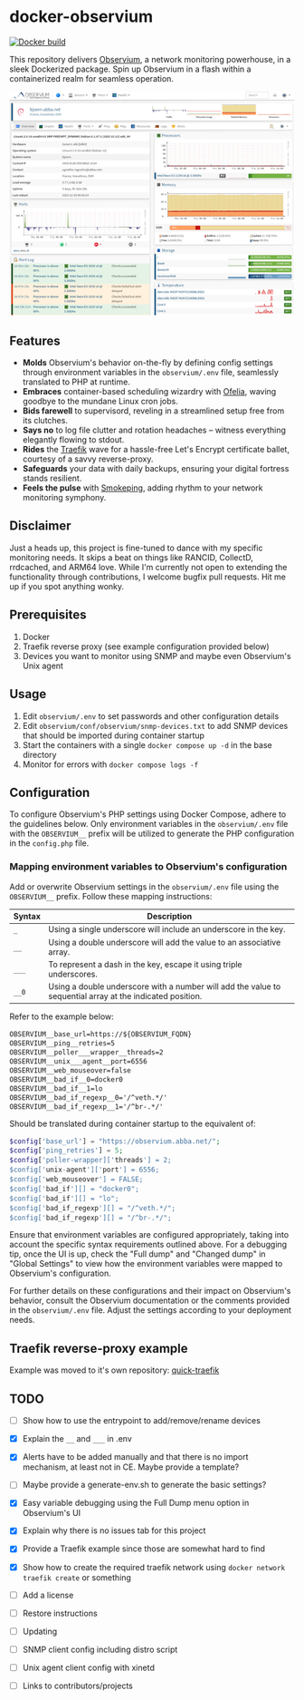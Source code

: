 # docker-observium

[![Docker build](https://github.com/trick77/docker-observium/actions/workflows/build-images.yml/badge.svg)](https://github.com/trick77/docker-observium/actions/workflows/build-images.yml)

This repository delivers [Observium](https://www.observium.org/), a network monitoring powerhouse, in a sleek Dockerized package. Spin up Observium in a flash within a containerized realm for seamless operation.

![Observium screenshot](/screenshot.png?raw=true)

## Features

- **Molds** Observium's behavior on-the-fly by defining config settings through environment variables in the `observium/.env` file, seamlessly translated to PHP at runtime.
- **Embraces** container-based scheduling wizardry with [Ofelia](https://github.com/mcuadros/ofelia), waving goodbye to the mundane Linux cron jobs.
- **Bids farewell** to supervisord, reveling in a streamlined setup free from its clutches.
- **Says no** to log file clutter and rotation headaches – witness everything elegantly flowing to stdout.
- **Rides** the [Traefik](https://github.com/traefik/traefik) wave for a hassle-free Let's Encrypt certificate ballet, courtesy of a savvy reverse-proxy.
- **Safeguards** your data with daily backups, ensuring your digital fortress stands resilient.
- **Feels the pulse** with [Smokeping](https://oss.oetiker.ch/smokeping), adding rhythm to your network monitoring symphony.

## Disclaimer

Just a heads up, this project is fine-tuned to dance with my specific monitoring needs. It skips a beat on
things like RANCID, CollectD, rrdcached, and ARM64 love. While I'm currently not open to extending the functionality through
contributions, I welcome bugfix pull requests. Hit me up if you spot anything wonky.

## Prerequisites

1. Docker
1. Traefik reverse proxy (see example configuration provided below)
1. Devices you want to monitor using SNMP and maybe even Observium's Unix agent

## Usage

1. Edit `observium/.env` to set passwords and other configuration details
1. Edit `observium/conf/observium/snmp-devices.txt` to add SNMP devices that should be imported during container startup
1. Start the containers with a single `docker compose up -d` in the base directory
1. Monitor for errors with `docker compose logs -f`

## Configuration

To configure Observium's PHP settings using Docker Compose, adhere to the guidelines below.
Only environment variables in the `observium/.env` file with the `OBSERVIUM__` prefix will be utilized to generate the PHP configuration in the `config.php` file.

### Mapping environment variables to Observium's configuration

Add or overwrite Observium settings in the `observium/.env` file using the `OBSERVIUM__` prefix. Follow these mapping instructions:

| Syntax                          | Description                                                               |
|---------------------------------|---------------------------------------------------------------------------|
| `_`                             | Using a single underscore will include an underscore in the key.          |
| `__`                            | Using a double underscore will add the value to an associative array.     |
| `___`                           | To represent a dash in the key, escape it using triple underscores.       |
| `__0`                           | Using a double underscore with a number will add the value to sequential array at the indicated position. |

Refer to the example below:
``` env
OBSERVIUM__base_url=https://${OBSERVIUM_FQDN}
OBSERVIUM__ping__retries=5
OBSERVIUM__poller___wrapper__threads=2
OBSERVIUM__unix___agent__port=6556
OBSERVIUM__web_mouseover=false
OBSERVIUM__bad_if__0=docker0
OBSERVIUM__bad_if__1=lo
OBSERVIUM__bad_if_regexp__0='/^veth.*/'
OBSERVIUM__bad_if_regexp__1='/^br-.*/'
```
Should be translated during container startup to the equivalent of:
``` php
$config['base_url'] = "https://observium.abba.net/";
$config['ping_retries'] = 5;
$config['poller-wrapper]['threads'] = 2;
$config['unix-agent']['port'] = 6556;
$config['web_mouseover'] = FALSE;
$config['bad_if'][] = "docker0";
$config['bad_if'][] = "lo";
$config['bad_if_regexp'][] = "/^veth.*/";
$config['bad_if_regexp'][] = "/^br-.*/";
```

Ensure that environment variables are configured appropriately, taking into account the specific syntax requirements outlined above. For a debugging
tip, once the UI is up, check the "Full dump" and "Changed dump" in "Global Settings" to view how the environment variables were mapped to
Observium's configuration.

For further details on these configurations and their impact on Observium's behavior, consult the Observium documentation
or the comments provided in the `observium/.env`  file. Adjust the settings according to your deployment needs.

## Traefik reverse-proxy example

Example was moved to it's own repository: [quick-traefik](https://github.com/trick77/quick-traefik)

## TODO

- [ ] Show how to use the entrypoint to add/remove/rename devices
- [x] Explain the `__` and `___` in .env
- [x] Alerts have to be added manually and that there is no import mechanism, at least not in CE. Maybe provide a template?
- [ ] Maybe provide a generate-env.sh to generate the basic settings?
- [x] Easy variable debugging using the Full Dump menu option in Observium's UI
- [x] Explain why there is no issues tab for this project
- [x] Provide a Traefik example since those are somewhat hard to find
- [x] Show how to create the required traefik network using `docker network traefik create` or something
- [ ] Add a license
- [ ] Restore instructions
- [ ] Updating
- [ ] SNMP client config including distro script
- [ ] Unix agent client config with xinetd
- [ ] Links to contributors/projects

